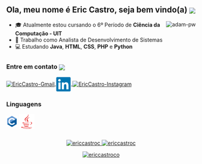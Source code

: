 <h2 align="left"> Ola, meu nome é Eric Castro, seja bem vindo(a) <img heigth = "30" width = "40" align="center" src="https://github.com/ericcastroc/ericcastroc/blob/main/Giphy/Icone%20Hacking.gif?raw=true" /></h2>
<p><img align="right" src="https://github.com/ericcastroc/ericcastroc/blob/main/Giphy/giphy.gif?raw=true" alt="adam-pw" /></p>

- 🎓 Atualmente estou cursando o 6º Período de **Ciência da Computação - UIT** 
- 💼 Trabalho como Analista de Desenvolvimento de Sistemas
- 💻 Estudando **Java**, **HTML**, **CSS**, **PHP** e **Python**

##

<h3 align="left"> Entre em contato <img heigth = "20" width = "30" align="center" src="https://github.com/ericcastroc/ericcastroc/blob/main/Giphy/Icone%20Contact%20Me%20.gif?raw=true" /></h3>  

<a href = "mailto: eric-henrique44@hotmail.com" target = "_blank" >
<img align = "center" alt = "EricCastro-Gmail" heigth = "30" width = "40" src = "https://cdn-icons-png.flaticon.com/512/732/732200.png"  style = "max-width:100%;" > </a>
<a href = "https://www.linkedin.com/in/ericcastroc/" target = "_blank" >
<img align = "center" alt = "EricCastro-Linkedin" heigth = "30" width = "40" src = "https://raw.githubusercontent.com/devicons/devicon/master/icons/linkedin/linkedin-original.svg"  style = "max-width:100%;" > </a>
<a href = "https://www.instagram.com/ericcastroc/" target = "_blank" >
<img align = "center" alt = "EricCastro-Instagram" heigth = "30" width = "40" src = "https://cdn-icons-png.flaticon.com/512/1384/1384063.png"  style = "max-width:100%;" > </a>


<h3 align="left"> Linguagens </h3> 

<img align = "center" alt = "EricCastro-c" heigth = "30" width = "30" src = "https://raw.githubusercontent.com/devicons/devicon/master/icons/c/c-original.svg"  style = "max-width:100%;" > </img>
<img align = "center" alt = "EricCastro-c" heigth = "30" width = "40" src="https://raw.githubusercontent.com/devicons/devicon/master/icons/java/java-plain.svg" style = "max-width:100%;" > </img>

  
 ##
 
  <div align="center">
<a href="https://github.com/ericcastroc">
<img height="150em" src="https://github-readme-stats.vercel.app/api/top-langs?username=ericcastroc&show_icons=true&theme=dracula&locale=en&layout=compact" alt="ericcastroc" /> 
   <img height="150em" src="https://github-readme-stats.vercel.app/api?username=ericcastroc&show_icons=true&theme=dracula&locale=en" alt="ericcastroc" />
</div>
<p align="center"> <img src="https://komarev.com/ghpvc/?username=ericcastroc&label=Profile%20views&color=008080&style=flat" alt="ericcastroco" /> </p>
   
